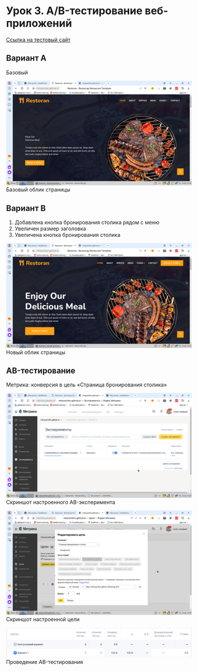 # Урок 3. A/B-тестирование веб-приложений

[Ссылка на тестовый сайт](https://mkazachkin.github.io/index.html)

## Вариант A
Базовый

![Базовый облик страницы](pics/pic_03_01.png "Базовый облик страницы")
Базовый облик страницы

## Вариант B
1. Добавлена кнопка бронирования столика рядом с меню
2. Увеличен размер заголовка
3. Увеличена кнопка бронирования столика

![Новый облик страницы](pics/pic_03_02.png "Новый облик страницы")
Новый облик страницы

## AB-тестирование
Метрика: конверсия в цель «Страница бронирования столика»

![Скриншот настроенного AB-эксперимента](pics/pic_03_03.png "Скриншот настроенного AB-эксперимента")
Скриншот настроенного AB-эксперимента

![Скриншот настроенной цели](pics/pic_03_04.png "Скриншот настроенной цели")
Скриншот настроенной цели

![Проведение AB-тестирования](pics/pic_03_05.png "Проведение AB-тестирования")
Проведение AB-тестирования